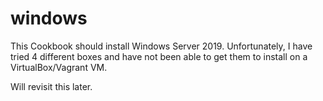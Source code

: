 # windows

This Cookbook should install Windows Server 2019. Unfortunately, I have tried 4 different boxes and have not been able to get them to install on a VirtualBox/Vagrant VM. 

Will revisit this later.

